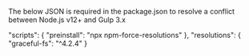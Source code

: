The below JSON is required in the package.json to resolve a conflict between Node.js v12+ and Gulp 3.x

  "scripts": {
    "preinstall": "npx npm-force-resolutions"
  },
  "resolutions": {
    "graceful-fs": "^4.2.4"
  }